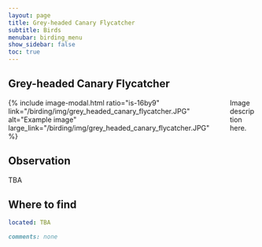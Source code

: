 ```yaml
---
layout: page
title: Grey-headed Canary Flycatcher
subtitle: Birds
menubar: birding_menu
show_sidebar: false
toc: true
---
```


## Grey-headed Canary Flycatcher

<div class="columns">
<div class="column is-6">
{% include image-modal.html ratio="is-16by9" link="/birding/img/grey_headed_canary_flycatcher.JPG" alt="Example image" large_link="/birding/img/grey_headed_canary_flycatcher.JPG" %}
</div>
<div class="column is-6">
Image description here.
</div>
</div>

## Observation
TBA

## Where to find
```yaml
located: TBA
```

```markdown
comments: none
```
